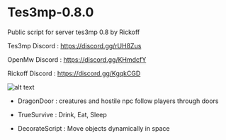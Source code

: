 # Tes3mp-0.8.0
Public script for server tes3mp 0.8 by Rickoff

Tes3mp Discord : https://discord.gg/rUH8Zus

OpenMw Discord : https://discord.gg/KHmdcfY

Rickoff Discord : https://discord.gg/KgqkCGD

 ![alt text](https://cdn.cloudflare.steamstatic.com/steamcommunity/public/images/avatars/a4/a47831e6004ae0e72ce2e0fb55f6ce9cc1693a4c_full.jpg) 

- DragonDoor : creatures and hostile npc follow players through doors

- TrueSurvive : Drink, Eat, Sleep

- DecorateScript : Move objects dynamically in space
